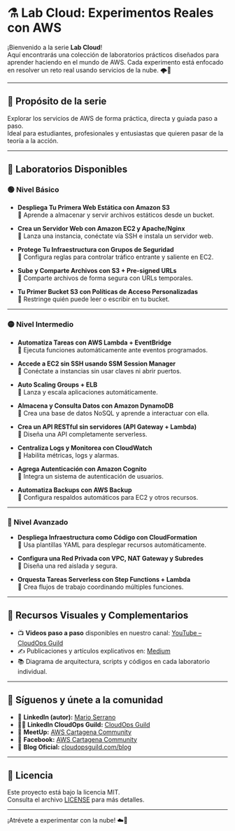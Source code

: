 # ⚗️ Lab Cloud: Experimentos Reales con AWS

¡Bienvenido a la serie **Lab Cloud**!  
Aquí encontrarás una colección de laboratorios prácticos diseñados para aprender haciendo en el mundo de AWS. Cada experimento está enfocado en resolver un reto real usando servicios de la nube. 🌩️🧪

---

## 🎯 Propósito de la serie

Explorar los servicios de AWS de forma práctica, directa y guiada paso a paso.  
Ideal para estudiantes, profesionales y entusiastas que quieren pasar de la teoría a la acción.

---

## 🧪 Laboratorios Disponibles

### 🟢 Nivel Básico

- **Despliega Tu Primera Web Estática con Amazon S3**  
  🎯 Aprende a almacenar y servir archivos estáticos desde un bucket.  

- **Crea un Servidor Web con Amazon EC2 y Apache/Nginx**  
  🎯 Lanza una instancia, conéctate vía SSH e instala un servidor web.  

- **Protege Tu Infraestructura con Grupos de Seguridad**  
  🎯 Configura reglas para controlar tráfico entrante y saliente en EC2.  

- **Sube y Comparte Archivos con S3 + Pre-signed URLs**  
  🎯 Comparte archivos de forma segura con URLs temporales.  

- **Tu Primer Bucket S3 con Políticas de Acceso Personalizadas**  
  🎯 Restringe quién puede leer o escribir en tu bucket.  

---

### 🟡 Nivel Intermedio

- **Automatiza Tareas con AWS Lambda + EventBridge**  
  🎯 Ejecuta funciones automáticamente ante eventos programados.  

- **Accede a EC2 sin SSH usando SSM Session Manager**  
  🎯 Conéctate a instancias sin usar claves ni abrir puertos.  

- **Auto Scaling Groups + ELB**  
  🎯 Lanza y escala aplicaciones automáticamente.  

- **Almacena y Consulta Datos con Amazon DynamoDB**  
  🎯 Crea una base de datos NoSQL y aprende a interactuar con ella.  

- **Crea un API RESTful sin servidores (API Gateway + Lambda)**  
  🎯 Diseña una API completamente serverless.  

- **Centraliza Logs y Monitorea con CloudWatch**  
  🎯 Habilita métricas, logs y alarmas.  

- **Agrega Autenticación con Amazon Cognito**  
  🎯 Integra un sistema de autenticación de usuarios.  

- **Automatiza Backups con AWS Backup**  
  🎯 Configura respaldos automáticos para EC2 y otros recursos.  

---

### 🔴 Nivel Avanzado

- **Despliega Infraestructura como Código con CloudFormation**  
  🎯 Usa plantillas YAML para desplegar recursos automáticamente.  

- **Configura una Red Privada con VPC, NAT Gateway y Subredes**  
  🎯 Diseña una red aislada y segura.  

- **Orquesta Tareas Serverless con Step Functions + Lambda**  
  🎯 Crea flujos de trabajo coordinando múltiples funciones.  

---

## 🎥 Recursos Visuales y Complementarios

- 📺 **Videos paso a paso** disponibles en nuestro canal: [YouTube – CloudOps Guild](https://www.youtube.com/@CloudOpsGuildCommunity)
- ✍️ Publicaciones y artículos explicativos en: [Medium](https://medium.com/@marioserranopineda)
- 📚 Diagrama de arquitectura, scripts y códigos en cada laboratorio individual.

---

## 📢 Síguenos y únete a la comunidad

- 🧠 **LinkedIn (autor):** [Mario Serrano](https://www.linkedin.com/in/mario-rodrigo-serrano-pineda/)
- 🧑‍💻 **LinkedIn CloudOps Guild:** [CloudOps Guild](https://www.linkedin.com/company/cloudopsguild/)
- 💬 **MeetUp:** [AWS Cartagena Community](https://www.meetup.com/es-ES/aws-colombia-cartagena/)
- 📘 **Facebook:** [AWS Cartagena Community](https://www.facebook.com/awscolombiacartagena)
- 📝 **Blog Oficial:** [cloudopsguild.com/blog](https://cloudopsguild.com/blog/)

---

## 📜 Licencia

Este proyecto está bajo la licencia MIT.  
Consulta el archivo [LICENSE](LICENSE) para más detalles.

---

¡Atrévete a experimentar con la nube! ☁️🧪
